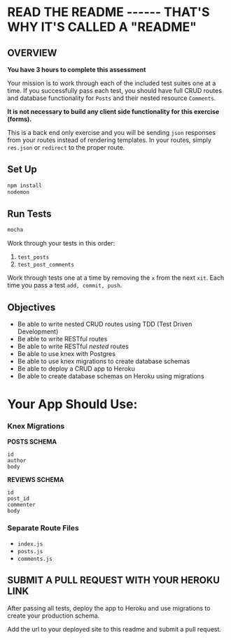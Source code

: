 # READ THE README ------ THAT'S WHY IT'S CALLED A "README"

## OVERVIEW

__You have 3 hours to complete this assessment__

Your mission is to work through each of the included test suites one at a time. If you successfully pass each test, you should have full CRUD routes and database functionality for `Posts` and their nested resource `Comments`.

__It is not necessary to build any client side functionality for this exercise (forms).__

This is a back end only exercise and you will be sending `json` responses from your routes instead of rendering templates. In your routes, simply `res.json` or `redirect` to the proper route.

## Set Up

```sh
npm install
nodemon
```

## Run Tests

```sh
mocha
```

Work through your tests in this order:

1. `test_posts`
1. `test_post_comments`

Work through tests one at a time by removing the `x` from the next `xit`. Each time you pass a test `add, commit, push`.

## Objectives

* Be able to write nested CRUD routes using TDD (Test Driven Development)
* Be able to write RESTful routes
* Be able to write RESTful _nested_ routes
* Be able to use knex with Postgres
* Be able to use knex migrations to create database schemas
* Be able to deploy a CRUD app to Heroku
* Be able to create database schemas on Heroku using migrations

# Your App Should Use:

### Knex Migrations

__POSTS SCHEMA__

```
id
author
body
```
__REVIEWS SCHEMA__

```
id
post_id
commenter
body
```

### Separate Route Files

* `index.js`
* `posts.js`
* `comments.js`

## SUBMIT A PULL REQUEST WITH YOUR HEROKU LINK

After passing all tests, deploy the app to Heroku and use migrations to create your production schema.

Add the url to your deployed site to this readme and submit a pull request.
